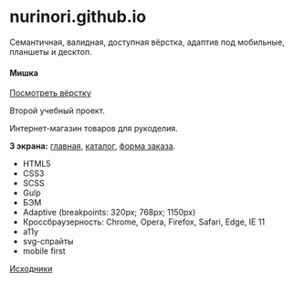 # nurinori.github.io

Семантичная, валидная, доступная вёрстка, адаптив под мобильные, планшеты и десктоп.

####  Мишка

[Посмотреть вёрстку](https://nurinori.github.io/mishka/)

Второй учебный проект.

Интернет-магазин товаров для рукоделия.

**3 экрана:** [главная](https://nurinori.github.io/tehnomart/), [каталог](https://nurinori.github.io/mishka/catalog.html), [форма заказа](https://nurinori.github.io/mishka/form.html).
* HTML5
* CSS3
* SCSS
* Gulp
* БЭМ
* Adaptive (breakpoints: 320px; 768px; 1150px)
* Кроссбраузерность: Chrome, Opera, Firefox, Safari, Edge, IE 11
* a11y
* svg-спрайты
* mobile first

[Исходники](https://github.com/nurinori/96216-technomart)

